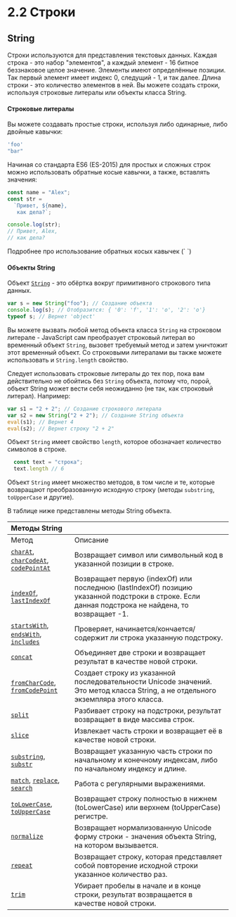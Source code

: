 # 2.2 Строки

## String

Строки используются для представления текстовых данных. Каждая строка - это набор "элементов", а каждый элемент - 16 битное беззнаковое целое значение. Элементы имеют определённые позиции. Так первый элемент имеет индекс 0, следущий - 1, и так далее. Длина строки - это количество элементов в ней. Вы можете создать строки, используя строковые литералы или объекты класса String.

#### Строковые литералы <a id="&#x421;&#x442;&#x440;&#x43E;&#x43A;&#x43E;&#x432;&#x44B;&#x435;_&#x43B;&#x438;&#x442;&#x435;&#x440;&#x430;&#x43B;&#x44B;"></a>

Вы можете создавать простые строки, используя либо одинарные, либо двойные кавычки:

```javascript
'foo'
"bar"
```

Начиная со стандарта ES6 \(ES-2015\) для простых и сложных строк можно использовать обратные косые кавычки, а также, вставлять значения:

```javascript
const name = "Alex";
const str = 
  `Привет, ${name},
   как дела?`;

console.log(str);
// Привет, Alex,
// как дела?
```

Подробнее про использование обратных косых кавычек \(\` \`\)

#### Объекты String <a id="&#x41E;&#x431;&#x44A;&#x435;&#x43A;&#x442;&#x44B;_String"></a>

Объект [`String`](https://developer.mozilla.org/ru/docs/Web/JavaScript/Reference/Global_Objects/String) - это обёртка вокруг примитивного строкового типа данных.

```javascript
var s = new String("foo"); // Создание объекта
console.log(s); // Отобразится: { '0': 'f', '1': 'o', '2': 'o'}
typeof s; // Вернет 'object'
```

Вы можете вызвать любой метод объекта класса `String` на строковом литерале - JavaScript сам преобразует строковый литерал во временный объект `String`, вызовет требуемый метод и затем уничтожит этот временный объект. Со строковыми литералами вы также можете использовать и `String.length` свойство.

Следует использовать строковые литералы до тех пор, пока вам действительно не обойтись без `String` объекта, потому что, порой, объект String может вести себя неожиданно \(не так, как строковый литерал\). Например:

```javascript
var s1 = "2 + 2"; // Создание строкового литерала
var s2 = new String("2 + 2"); // Создание String объекта
eval(s1); // Вернет 4
eval(s2); // Вернет строку "2 + 2"
```

Объект `String` имеет свойство `length`, которое обозначает количество символов в строке. 

```javascript
  const text = "cтрока";
  text.length // 6
```

Объект `String` имеет множество методов, в том числе и те, которые возвращают преобразованную исходную строку \(методы `substring`, `toUpperCase` и другие\).

В таблице ниже представлены методы String объекта.

| **Методы String** |  |
| :--- | :--- |
| Метод | Описание |
| [`charAt`](https://developer.mozilla.org/ru/docs/Web/JavaScript/Reference/Global_Objects/String/charAt), [`charCodeAt`](https://developer.mozilla.org/ru/docs/Web/JavaScript/Reference/Global_Objects/String/charCodeAt), [`codePointAt`](https://developer.mozilla.org/ru/docs/Web/JavaScript/Reference/Global_Objects/String/codePointAt) | Возвращает символ или символьный код в указанной позиции в строке. |
| [`indexOf`](https://developer.mozilla.org/ru/docs/Web/JavaScript/Reference/Global_Objects/String/indexOf), [`lastIndexOf`](https://developer.mozilla.org/ru/docs/Web/JavaScript/Reference/Global_Objects/String/lastIndexOf) | Возвращает первую \(indexOf\) или последнюю \(lastIndexOf\) позицию указанной подстроки в строке. Если данная подстрока не найдена, то возвращает -1. |
| [`startsWith`](https://developer.mozilla.org/ru/docs/Web/JavaScript/Reference/Global_Objects/String/startsWith), [`endsWith`](https://developer.mozilla.org/ru/docs/Web/JavaScript/Reference/Global_Objects/String/endsWith), [`includes`](https://developer.mozilla.org/ru/docs/Web/JavaScript/Reference/Global_Objects/String/includes) | Проверяет, начинается/кончается/содержит ли строка указанную подстроку. |
| [`concat`](https://developer.mozilla.org/ru/docs/Web/JavaScript/Reference/Global_Objects/String/concat) | Объединяет две строки и возвращает результат в качестве новой строки. |
| [`fromCharCode`](https://developer.mozilla.org/ru/docs/Web/JavaScript/Reference/Global_Objects/String/fromCharCode), [`fromCodePoint`](https://developer.mozilla.org/ru/docs/Web/JavaScript/Reference/Global_Objects/String/fromCodePoint) | Создает строку из указанной последовательности Unicode значений. Это метод класса String, а не отдельного экземпляра этого класса. |
| [`split`](https://developer.mozilla.org/ru/docs/Web/JavaScript/Reference/Global_Objects/String/split) | Разбивает строку на подстроки, результат возвращает в виде массива строк. |
| [`slice`](https://developer.mozilla.org/ru/docs/Web/JavaScript/Reference/Global_Objects/String/slice) | Извлекает часть строки и возвращает её в качестве новой строки. |
| [`substring`](https://developer.mozilla.org/ru/docs/Web/JavaScript/Reference/Global_Objects/String/substring), [`substr`](https://developer.mozilla.org/ru/docs/Web/JavaScript/Reference/Global_Objects/String/substr) | Возвращает указанную часть строки по начальному и конечному индексам, либо по начальному индексу и длине. |
| [`match`](https://developer.mozilla.org/ru/docs/Web/JavaScript/Reference/Global_Objects/String/match), [`replace`](https://developer.mozilla.org/ru/docs/Web/JavaScript/Reference/Global_Objects/String/replace), [`search`](https://developer.mozilla.org/ru/docs/Web/JavaScript/Reference/Global_Objects/String/search) | Работа с регулярными выражениями. |
| [`toLowerCase`](https://developer.mozilla.org/ru/docs/Web/JavaScript/Reference/Global_Objects/String/toLowerCase), [`toUpperCase`](https://developer.mozilla.org/ru/docs/Web/JavaScript/Reference/Global_Objects/String/toUpperCase) | Возвращает строку полностью в нижнем \(toLowerCase\) или верхнем \(toUpperCase\) регистре. |
| [`normalize`](https://developer.mozilla.org/ru/docs/Web/JavaScript/Reference/Global_Objects/String/normalize) | Возвращает нормализованную Unicode форму строки - значения объекта String, на котором вызывается. |
| [`repeat`](https://developer.mozilla.org/ru/docs/Web/JavaScript/Reference/Global_Objects/String/repeat) | Возвращает строку, которая представляет собой повторение исходной строки указанное количество раз. |
| [`trim`](https://developer.mozilla.org/ru/docs/Web/JavaScript/Reference/Global_Objects/String/trim) | Убирает пробелы в начале и в конце строки, результат возвращается в качестве новой строки. |

